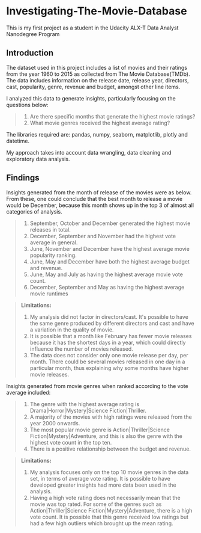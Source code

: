 # Investigating-The-Movie-Database
This is my first project as a student in the Udacity ALX-T Data Analyst Nanodegree Program

## Introduction
The dataset used in this project includes a list of movies and their ratings from the year 1960 to 2015 as collected from The Movie Database(TMDb). The data includes information on the release date, release year, directors, cast, popularity, genre, revenue and budget, amongst other line items.

I analyzed this data to generate insights, particularly focusing on the questions below:
>1. Are there specific months that generate the highest movie ratings?
>2. What movie genres received the highest average rating?

The libraries required are: pandas, numpy, seaborn, matplotlib, plotly and datetime.

My approach takes into account data wrangling, data cleaning and exploratory data analysis.

## Findings
Insights generated from the month of release of the movies were as below. From these, one could conclude that the best month to release a movie would be December, because this month shows up in the top 3 of almost all categories of analysis.
>1. September, October and December generated the highest movie releases in total.
>2. December, September and November had the highest vote average in general.
>3. June, November and December have the highest average movie popularity ranking.
>4. June, May and December have both the highest average budget and revenue.
>5. June, May and July as having the highest average movie vote count.
>6. December, September and May as having the highest average movie runtimes

>**Limitations:**
>1. My analysis did not factor in directors/cast. It's possible to have the same genre produced by different directors and cast and have a variation in the quality of movie.
>2. It is possible that a month like February has fewer movie releases because it has the shortest days in a year, which could directly influence the number of movies released.
>3. The data does not consider only one movie release per day, per month. There could be several movies released in one day in a particular month, thus explaining why some months have higher movie releases.


Insights generated from movie genres when ranked according to the vote average included:
>1. The genre with the highest average rating is Drama|Horror|Mystery|Science Fiction|Thriller.
>2. A majority of the movies with high ratings were released from the year 2000 onwards.
>3. The most popular movie genre is Action|Thriller|Science Fiction|Mystery|Adventure, and this is also the genre with the highest vote count in the top ten.
>4. There is a positive relationship between the budget and revenue.

>**Limitations:**
>1. My analysis focuses only on the top 10 movie genres in the data set, in terms of average vote rating. It is possible to have developed greater insights had more data been used in the analysis.
>2. Having a high vote rating does not necessarily mean that the movie was top rated. For some of the genres such as Action|Thriller|Science Fiction|Mystery|Adventure, there is a high vote count. It is possible that this genre received low ratings but had a few high outliers which brought up the mean rating.
